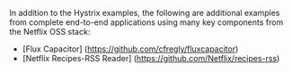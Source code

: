 In addition to the Hystrix examples, the following are additional examples from complete end-to-end applications using many key components from the Netflix OSS stack:
* [Flux Capacitor] (https://github.com/cfregly/fluxcapacitor)
* [Netflix Recipes-RSS Reader] (https://github.com/Netflix/recipes-rss)